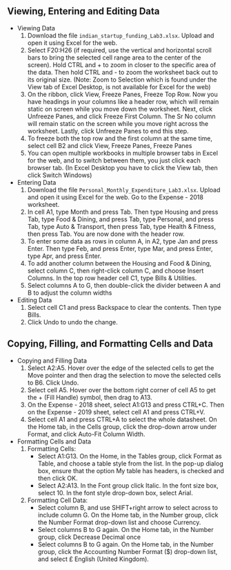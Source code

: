 ## Viewing, Entering and Editing Data
+ Viewing Data
  1. Download the file `indian_startup_funding_Lab3.xlsx`. Upload and open it using Excel for the web.
  2. Select F20:H26 (if required, use the vertical and horizontal scroll bars to bring the selected cell range area to the center of the screen). Hold CTRL and + to zoom in closer to the specific area of the data. Then hold CTRL and - to zoom the worksheet back out to its original size. (Note: Zoom to Selection which is found under the View tab of Excel Desktop, is not available for Excel for the web)
  3. On the ribbon, click View, Freeze Panes, Freeze Top Row. Now you have headings in your columns like a header row, which will remain static on screen while you move down the worksheet. Next, click Unfreeze Panes, and click Freeze First Column. The Sr No column will remain static on the screen while you move right across the worksheet. Lastly, click Unfreeze Panes to end this step.
  4. To freeze both the top row and the first column at the same time, select cell B2 and click View, Freeze Panes, Freeze Panes
  5. You can open multiple workbooks in multiple browser tabs in Excel for the web, and to switch between them, you just click each browser tab. (In Excel Desktop you have to click the View tab, then click Switch Windows)
+ Entering Data
  1. Download the file `Personal_Monthly_Expenditure_Lab3.xlsx`. Upload and open it using Excel for the web. Go to the Expense - 2018 worksheet.
  2. In cell A1, type Month and press Tab. Then type Housing and press Tab, type Food & Dining, and press Tab, type Personal, and press Tab, type Auto & Transport, then press Tab, type Health & Fitness, then press Tab. You are now done with the header row.
  3. To enter some data as rows in column A, in A2, type Jan and press Enter. Then type Feb, and press Enter, type Mar, and press Enter, type Apr, and press Enter.
  4. To add another column between the Housing and Food & Dining, select column C, then right-click column C, and choose Insert Columns. In the top row header cell C1, type Bills & Utilities.
  5. Select columns A to G, then double-click the divider between A and B to adjust the column widths
+ Editing Data
  1. Select cell C1 and press Backspace to clear the contents. Then type Bills.
  2. Click Undo to undo the change.

## Copying, Filling, and Formatting Cells and Data
+ Copying and Filling Data
  1. Select A2:A5. Hover over the edge of the selected cells to get the Move pointer and then drag the selection to move the selected cells to B6. Click Undo.
  2. Select cell A5. Hover over the bottom right corner of cell A5 to get the + (Fill Handle) symbol, then drag to A13.
  3. On the Expense - 2018 sheet, select A1:G13 and press CTRL+C. Then on the Expense - 2019 sheet, select cell A1 and press CTRL+V.
  4. Select cell A1 and press CTRL+A to select the whole datasheet. On the Home tab, in the Cells group, click the drop-down arrow under Format, and click Auto-Fit Column Width.
+ Formatting Cells and Data
  1. Formatting Cells:
     - Select A1:G13. On the Home, in the Tables group, click Format as Table, and choose a table style from the list. In the pop-up dialog box, ensure that the option My table has headers, is checked and then click OK.
     - Select A2:A13. In the Font group click Italic. In the font size box, select 10. In the font style drop-down box, select Arial.
  2. Formatting Cell Data:
     - Select column B, and use SHIFT+right arrow to select across to include column G. On the Home tab, in the Number group, click the Number Format drop-down list and choose Currency.
     - Select columns B to G again. On the Home tab, in the Number group, click Decrease Decimal once
     - Select columns B to G again. On the Home tab, in the Number group, click the Accounting Number Format ($) drop-down list, and select £ English (United Kingdom).
